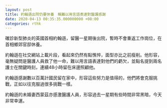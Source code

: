 ```yaml
---
layout: post
title: 約翰遜出院仍要休養　稱難以用言語表達對醫護感謝
date: 2020-04-13 00:35:35.000000000 +08:00
categories: rthk
---
```


確診新型肺炎的英國首相約翰遜，留醫一星期後出院，暫時不會重返工作崗位，在首相鄉郊官邸休養。

約翰遜在社交網站上載片段，看起來仍然有點憔悴，面型亦比之前瘦削。他形容，毫無疑問是醫護人員救了他一命，難以用言語表達對他們的虧欠，並點名提到兩名護士在關鍵時刻，連續48小時留在床邊照顧他。

約翰遜感謝數以百萬計國民留在家中，形容這些努力是值得的，他們將會克服挑戰，正如以往克服過很多挑戰一樣。

約翰遜的未婚妻西蒙茲亦感激醫護人員，形容過去一星期有些時間非常黑暗，今天非常幸運。
